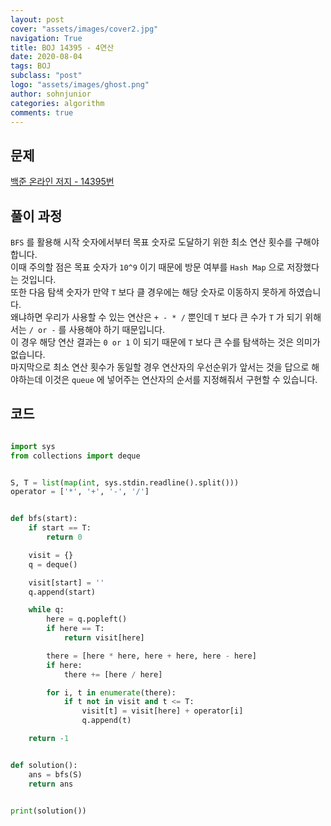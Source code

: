 ```yaml
---
layout: post
cover: "assets/images/cover2.jpg"
navigation: True
title: BOJ 14395 - 4연산
date: 2020-08-04
tags: BOJ
subclass: "post"
logo: "assets/images/ghost.png"
author: sohnjunior
categories: algorithm
comments: true
---
```


## 문제

[백준 온라인 저지 - 14395번](https://www.acmicpc.net/problem/14395)

## 풀이 과정

`BFS` 를 활용해 시작 숫자에서부터 목표 숫자로 도달하기 위한 최소 연산 횟수를 구해야합니다. <br>
이때 주의할 점은 목표 숫자가 `10^9` 이기 때문에 방문 여부를 `Hash Map` 으로 저장했다는 것입니다. <br>
또한 다음 탐색 숫자가 만약 `T` 보다 클 경우에는 해당 숫자로 이동하지 못하게 하였습니다. <br>
왜냐하면 우리가 사용할 수 있는 연산은 `+ - * /` 뿐인데 `T` 보다 큰 수가 `T` 가 되기 위해서는 `/ or -` 를 사용해야 하기 때문입니다. <br>
이 경우 해당 연산 결과는 `0 or 1` 이 되기 때문에 `T` 보다 큰 수를 탐색하는 것은 의미가 없습니다. <br>
마지막으로 최소 연산 횟수가 동일할 경우 연산자의 우선순위가 앞서는 것을 답으로 해야하는데 이것은 `queue` 에 넣어주는 연산자의 순서를 지정해줘서 구현할 수 있습니다. <br>

## 코드

```python

import sys
from collections import deque


S, T = list(map(int, sys.stdin.readline().split()))
operator = ['*', '+', '-', '/']


def bfs(start):
    if start == T:
        return 0

    visit = {}
    q = deque()

    visit[start] = ''
    q.append(start)

    while q:
        here = q.popleft()
        if here == T:
            return visit[here]

        there = [here * here, here + here, here - here]
        if here:
            there += [here / here]

        for i, t in enumerate(there):
            if t not in visit and t <= T:
                visit[t] = visit[here] + operator[i]
                q.append(t)

    return -1


def solution():
    ans = bfs(S)
    return ans


print(solution())

```
